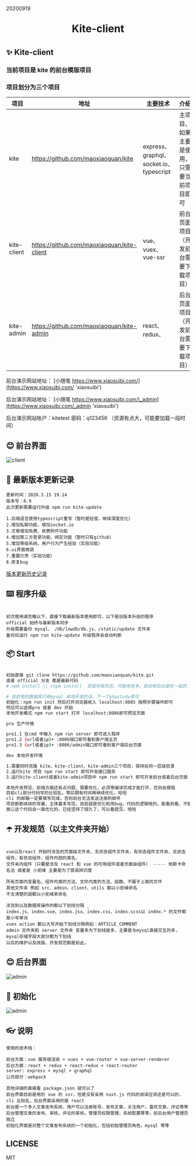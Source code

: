 20200919


<h1 align="center" style="margin: 30px 0 35px;">Kite-client</h3>

## ✨ Kite-client

### 当前项目是 kite 的前台模版项目

### 项目划分为三个项目

| 项目        | 地址                                       | 主要技术                                | 介绍                                       |
| ----------- | ------------------------------------------ | --------------------------------------- | ------------------------------------------ |
| kite        | https://github.com/maoxiaoquan/kite        | express、graphql、socket.io、typescript | 主项目、如果主要是使用，只需要当前项目即可 |
| kite-client | https://github.com/maoxiaoquan/kite-client | vue、vuex、vue-ssr                      | 前台页面项目（开发前台需要下载项目）       |
| kite-admin  | https://github.com/maoxiaoquan/kite-admin  | react、redux、                          | 后台页面项目（开发前台需要下载项目）       |

前台演示网站地址： [小随笔 https://www.xiaosuibi.com/](https://www.xiaosuibi.com/ 'xiaosuibi')

后台演示网站地址： [小随笔 https://www.xiaosuibi.com/\_admin](https://www.xiaosuibi.com/_admin 'xiaosuibi')

后台演示网站账户：kitetest 密码：q123456 （资源有点大，可能要加载一段时间）

## 😊 前台界面

<img alt="client" src="https://github.com/maoxiaoquan/kite/blob/master/docs/img/xiaosuibi.png">

## 💼 最新版本更新记录

```
更新时间：2020.3.15 19.14
版本号：0.9
此次更新需要运行升级 npm run kite-update

1.后端语言使用typescript重写（暂时是轻度，继续深度优化）
2.增加私聊功能，增加socket.io
3.文章增加免费、收费附件功能
4.增加第三方登录功能、绑定功能（暂时只有github）
5.增加等级系统，用户行为产生经验（实验功能）
6.ui界面微调
7.重置贝壳（实验功能）
8.修复bug
```

[版本更新历史记录](https://github.com/maoxiaoquan/kite/blob/master/docs/VERSION.md 'version')

## ⌨️ 程序升级

```

初次使用请忽略以下，直接下载最新版本使用即可，以下是旧版本升级的程序
official 始终与最新版本同步
升级需要备份 mysql、 /db/lowdb/db.js、/static/update 文件夹
备份后运行 npm run kite-update 升级程序会自动判断

```

## 📦 Start

```bash

初始直接 git clone https://github.com/maoxiaoquan/kite.git
或者 official 分支 都是最新代码
# npm install || cnpm install  安装所有的包，可能有些多，前台和后台是在一起的

# 目前用的数据库只有mysql 本地开发的话，下一个phpstudy即可
初始化：npm run init 然后打开浏览器收入 localhost:8085 按照步骤操作即可
然后可以选择pro 或者 dev 开始
本地开发模式 npm run start 打开 localhost:8086即可预览页面

pro 生产环境

pro1.1 在cmd 中输入 npm run server 即可进入程序
pro1.2 (url或者ip)+ :8086端口即可看到客户端主页
pro1.3 (url或者ip)+ :8086/admin端口即可看到客户端后台页面

dev 本地开发环境

1.需要同时克隆 kite、kite-client、kite-admin三个项目，保持在同一层级目录
2.运行kite 项目 npm run start 即可开发接口服务
3.运行kite-client或者kite-admin项目中 npm run start 即可开发前台或者后台页面

本地开发预览，前端方面还有点问题，需要优化，必须等编译完成才能打开，否则会报错
目前cli部分代码写的比较乱，等后期有时间再继续优化，哈哈
cli 的邮箱一定要填写完成，否则前台无法发送注册的邮件
项目断断续续的写着，主体基本写完，目前就是优化和改bug，代码的逻辑啥的，能看则看，不能看就略过吧，也是自己学习的一个过程，
放心这个代码会一直优化的，已经坚持了很久了，可以看提交，哈哈

```

## ☂️ 开发规范（以主文件夹开始）

```

vue以及react 开始时涉及的页面级文件夹、无状态组件文件夹、有状态组件文件夹、无状态组件、有状态组件、组件内部的类名、
文件夹内组件（只要是涉及 react 和 vue 的可用组件或者页面级组件） ----- 帕斯卡命名法 或者是 小驼峰 主要是为了提高辨识度

所有页面内变量名、组件内类的方法、文件内类的方法、函数、不属于上面的文件
其他文件夹 例如 src、admin、client、utils 都以小驼峰命名
不太清楚的就都以小驼峰来命名

涉及到以及数据库操作的都以下划线分隔 _
index.js、index.vue、index.jsx、index.css、index.scss以 index.* 的文件都是小写单词
vuex action 都以大写开始下划线分隔例如：ARTICLE_COMMENT
admin 文件夹和 server 文件夹 变量多为下划线居多，主要是与mysql直接交互的多，mysql存储字段大部分都为下划线
以后的维护以及改版、开发规范都是如此，

```

## 😊 后台界面

<img alt="admin" src="https://github.com/maoxiaoquan/kite/blob/master/docs/img/xiaosuibi_admin.png">

## 🔨 初始化

<img alt="admin" src="https://github.com/maoxiaoquan/kite/blob/official/docs/img/init.png">

## 👓 说明

```
使用的技术栈：

前台方面：vue 服务端渲染 + vuex + vue-router + vue-server-renderer
后台方面：react + redux + react-redux + react-router
server: express + mysql + graphql
公共部分：webpack

其他详细的直接看 package.json 就可以了
前台界面目前是用的 vue 的 ssr，但是没有采用 nuxt.js 代码的阅读应该还是可以的，cli 比较乱，后台界面采用的是 react
前台是一个多人文章发布系统，用户可以注册账号，发布文章，关注用户，喜欢文章，评论等等
后台管理文章的发布、审核，评论的审核，管理员权限管理，系统配置等等，前后台用户管理员独立
初始化界面是对整个文章发布系统的一个初始化，包括初始管理员角色，mysql 等等
```

## LICENSE

MIT
